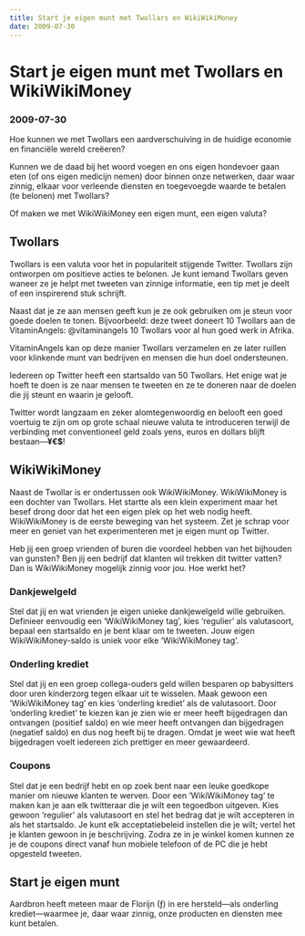 ```yaml
---
title: Start je eigen munt met Twollars en WikiWikiMoney
date: 2009-07-30
---
```


# Start je eigen munt met Twollars en WikiWikiMoney
### 2009-07-30

Hoe kunnen we met Twollars een aardverschuiving in de huidige economie en financiële wereld creëeren?

Kunnen we de daad bij het woord voegen en ons eigen hondevoer gaan eten (of ons eigen medicijn nemen) door binnen onze netwerken, daar waar zinnig, elkaar voor verleende diensten en toegevoegde waarde te betalen (te belonen) met Twollars?

Of maken we met WikiWikiMoney een eigen munt, een eigen valuta?


## Twollars

Twollars is een valuta voor het in populariteit stijgende Twitter. Twollars zijn ontworpen om positieve acties te belonen. Je kunt iemand Twollars geven waneer ze je helpt met tweeten van zinnige informatie, een tip met je deelt of een inspirerend stuk schrijft.

Naast dat je ze aan mensen geeft kun je ze ook gebruiken om je steun voor goede doelen te tonen. Bijvoorbeeld: deze tweet doneert 10 Twollars aan de VitaminAngels: @vitaminangels 10 Twollars voor al hun goed werk in Afrika.

VitaminAngels kan op deze manier Twollars verzamelen en ze later ruillen voor klinkende munt van bedrijven en mensen die hun doel ondersteunen.

Iedereen op Twitter heeft een startsaldo van 50 Twollars. Het enige wat je hoeft te doen is ze naar mensen te tweeten en ze te doneren naar de doelen die jij steunt en waarin je gelooft.

Twitter wordt langzaam en zeker alomtegenwoordig en belooft een goed voertuig te zijn om op grote schaal nieuwe valuta te introduceren terwijl de verbinding met conventioneel geld zoals yens, euros en dollars blijft bestaan—**¥€$**!

## WikiWikiMoney
Naast de Twollar is er ondertussen ook WikiWikiMoney. WikiWikiMoney is een dochter van Twollars. Het startte als een klein experiment maar het besef drong door dat het een eigen plek op het web nodig heeft. WikiWikiMoney is de eerste beweging van het systeem. Zet je schrap voor meer en geniet van het experimenteren met je eigen munt op Twitter.

Heb jij een groep vrienden of buren die voordeel hebben van het bijhouden van gunsten? Ben jij een bedrijf dat klanten wil trekken dit twitter vatten? Dan is WikiWikiMoney mogelijk zinnig voor jou. Hoe werkt het?

### Dankjewelgeld
Stel dat jij en wat vrienden je eigen unieke dankjewelgeld wille gebruiken. Definieer eenvoudig een ‘WikiWikiMoney tag’, kies ‘regulier’ als valutasoort, bepaal een startsaldo en je bent klaar om te tweeten. Jouw eigen WikiWikiMoney-saldo is uniek voor elke ‘WikiWikiMoney tag’.

### Onderling krediet
Stel dat jij en een groep collega-ouders geld willen besparen op babysitters door uren kinderzorg tegen elkaar uit te wisselen. Maak gewoon een ‘WikiWikiMoney tag’ en kies ‘onderling krediet’ als de valutasoort. Door ‘onderling krediet’ te kiezen kan je zien wie er meer heeft bijgedragen dan ontvangen (positief saldo) en wie meer heeft ontvangen dan bijgedragen (negatief saldo) en dus nog heeft bij te dragen. Omdat je weet wie wat heeft bijgedragen voelt iedereen zich prettiger en meer gewaardeerd.

###  Coupons
Stel dat je een bedrijf hebt en op zoek bent naar een leuke goedkope manier om nieuwe klanten te werven. Door een ‘WikiWikiMoney tag’ te maken kan je aan elk twitteraar die je wilt een tegoedbon uitgeven. Kies gewoon ‘regulier’ als valutasoort en stel het bedrag dat je wilt accepteren in als het startsaldo. Je kunt elk acceptatiebeleid instellen die je wilt; vertel het je klanten gewoon in je beschrijving. Zodra ze in je winkel komen kunnen ze je de coupons direct vanaf hun mobiele telefoon of de PC die je hebt opgesteld tweeten.

## Start je eigen munt
Aardbron heeft meteen maar de Florijn (ƒ) in ere hersteld—als onderling krediet—waarmee je, daar waar zinnig, onze producten en diensten mee kunt betalen.